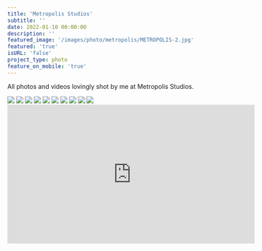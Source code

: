```yaml
---
title: 'Metropolis Studios'
subtitle: ''
date: 2022-01-10 00:00:00
description: ''
featured_image: '/images/photo/metropolis/METROPOLIS-2.jpg'
featured: 'true'
isURL: 'false'
project_type: photo
feature_on_mobile: 'true'
---
```


All photos and videos lovingly shot by me at Metropolis Studios. 

<div class="gallery" data-columns="2">
    <img src="/images/photo/metropolis/METROPOLIS-1.jpg">
    <img src="/images/photo/metropolis/METROPOLIS-2.jpg">
    <img src="/images/photo/metropolis/METROPOLIS-3.jpg">
    <img src="/images/photo/metropolis/METROPOLIS-4.jpg">
    <img src="/images/photo/metropolis/ENGINEERS-1.jpg">
    <img src="/images/photo/metropolis/ENGINEERS-2.jpg">
    <img src="/images/photo/metropolis/ENGINEERS-3.jpg">
    <img src="/images/photo/metropolis/ENGINEERS-4.jpg">
    <img src="/images/photo/kierran/KIERRAN-DOWNTIME-1.jpg">
    <img src="/images/photo/kierran/KIERRAN-DOWNTIME-5.jpg">
</div>

<iframe width="560" height="315" src="https://www.youtube-nocookie.com/embed/ERxOYY8t8IY?controls=0" title="YouTube video player" frameborder="0" allow="accelerometer; autoplay; clipboard-write; encrypted-media; gyroscope; picture-in-picture" allowfullscreen></iframe>